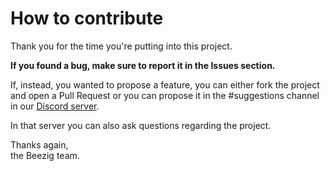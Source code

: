# How to contribute
Thank you for the time you're putting into this project.

**If you found a bug, make sure to report it in the Issues section.**

If, instead, you wanted to propose a feature, you can either fork the project and open a Pull Request or you can propose it in the
#suggestions channel in our [Discord server](http://discord.gg/se7zJsU).

In that server you can also ask questions regarding the project.

Thanks again,  
the Beezig team.

